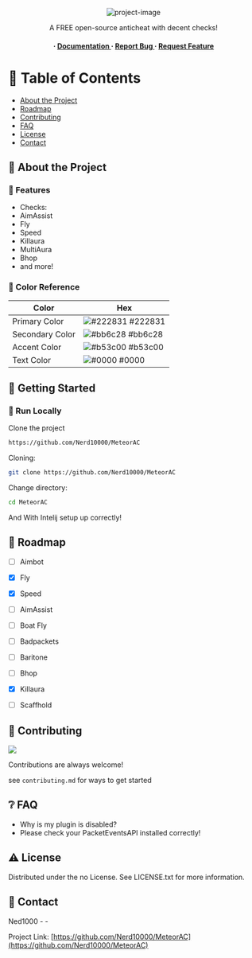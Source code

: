 <div align='center'>
<p align="center"><img src="https://media.discordapp.net/attachments/1187693005826707456/1210658167571222528/Meteor__1__LE_auto_x2-removebg_2.png?ex=65eb5c48&amp;is=65d8e748&amp;hm=fc066f27cf9dd46b3649363fd194853709e88fa6edd6299a1e236c94c5b6a9ed&amp;=&amp;format=webp&amp;quality=lossless&amp;width=701&amp;height=701" alt="project-image"></p>
<p>A FREE open-source anticheat with decent checks!</p>

<h4> <span> · </span> <a href="https://github.com/Nerd1000/MeteorAC/blob/master/README.md"> Documentation </a> <span> · </span> <a href="https://github.com/Nerd1000/MeteorAC/issues"> Report Bug </a> <span> · </span> <a href="https://github.com/Nerd1000/MeteorAC/issues"> Request Feature </a> </h4>


</div>

# :notebook_with_decorative_cover: Table of Contents

- [About the Project](#star2-about-the-project)
- [Roadmap](#compass-roadmap)
- [Contributing](#wave-contributing)
- [FAQ](#grey_question-faq)
- [License](#warning-license)
- [Contact](#handshake-contact)


## :star2: About the Project

### :dart: Features
- Checks:
- AimAssist
- Fly
- Speed
- Killaura
- MultiAura
- Bhop
- and more!


### :art: Color Reference
| Color | Hex |
| --------------- | ---------------------------------------------------------------- |
| Primary Color | ![#222831](https://via.placeholder.com/10/222831?text=+) #222831 |
| Secondary Color | ![#bb6c28](https://via.placeholder.com/10/bb6c28?text=+) #bb6c28 |
| Accent Color | ![#b53c00](https://via.placeholder.com/10/b53c00?text=+) #b53c00 |
| Text Color | ![#0000](https://via.placeholder.com/10/0000?text=+) #0000 |

## :toolbox: Getting Started

### :running: Run Locally

Clone the project

```bash
https://github.com/Nerd10000/MeteorAC
```
Cloning:
```bash
git clone https://github.com/Nerd10000/MeteorAC
```
Change directory:
```bash
cd MeteorAC
```
And With Intelij setup up correctly!


## :compass: Roadmap

* [ ] Aimbot
* [x] Fly
* [x] Speed
* [ ] AimAssist
* [ ] Boat Fly
* [ ] Badpackets
* [ ] Baritone
* [ ] Bhop
* [x] Killaura
* [ ] Scaffhold


## :wave: Contributing

<a href="https://github.com/Nerd10000/MeteorAC/graphs/contributors"> <img src="https://contrib.rocks/image?repo=Louis3797/awesome-readme-template" /> </a>

Contributions are always welcome!

see `contributing.md` for ways to get started

## :grey_question: FAQ

- Why is my plugin is disabled?
- Please check your PacketEventsAPI installed correctly!


## :warning: License

Distributed under the no License. See LICENSE.txt for more information.

## :handshake: Contact

Ned1000 - -

Project Link: [https://github.com/Nerd10000/MeteorAC](https://github.com/Nerd10000/MeteorAC)
